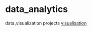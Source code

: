 # data_analytics
data_visualization projects
[visualisation](https://github.com/nafiya1236/data_analytics)
